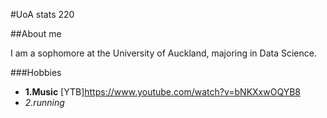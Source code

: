 #UoA stats 220

##About me

I am a sophomore at the University of Auckland, majoring in Data Science.

###Hobbies
- **1.Music** [YTB]https://www.youtube.com/watch?v=bNKXxwOQYB8
- _2.running_


